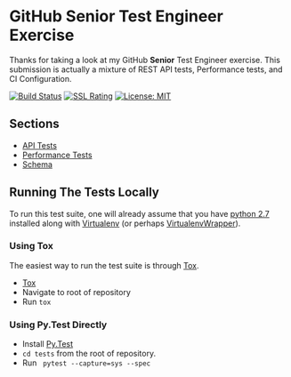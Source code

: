 # GitHub Senior Test Engineer Exercise

Thanks for taking a look at my GitHub **Senior** Test Engineer exercise. This submission is actually
a mixture of REST API tests, Performance tests, and CI Configuration.

 [![Build Status](https://ci.powercoder.tech/buildStatus/icon?job=github_test)](https://ci.powercoder.tech/job/github_test/)
 [![SSL Rating](https://sslbadge.org/?domain=ci.powercoder.tech)](https://www.ssllabs.com/ssltest/analyze.html?d=ci.powercoder.tech)
 [![License: MIT](https://img.shields.io/badge/License-MIT-yellow.svg)](https://opensource.org/licenses/MIT)

## Sections

* [API Tests](http://github.powercoder.tech/tests/api_tests)
* [Performance Tests](http://github.powercoder.tech/perf_tests/performance)
* [Schema](http://github.powercoder.tech/tests/support/schemas/schemas)

## Running The Tests Locally

To run this test suite, one will already assume that you have [python 2.7](https://www.python.org/download/releases/2.7/) installed along with 
[Virtualenv](https://virtualenv.pypa.io/en/stable/) (or perhaps [VirtualenvWrapper](https://virtualenvwrapper.readthedocs.io/en/latest/)).

### Using Tox

The easiest way to run the test suite is through [Tox](https://tox.readthedocs.io/en/latest/).

* [Tox](https://tox.readthedocs.io/en/latest/)
* Navigate to root of repository
* Run `tox`

### Using Py.Test Directly
* Install [Py.Test](https://docs.pytest.org/en/latest/)
* `cd tests` from the root of repository.
* Run ` pytest --capture=sys --spec`

    
